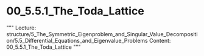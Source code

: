 # 00_5.5.1_The_Toda_Lattice

"""
Lecture: structure/5_The_Symmetric_Eigenproblem_and_Singular_Value_Decomposition/5.5_Differential_Equations_and_Eigenvalue_Problems
Content: 00_5.5.1_The_Toda_Lattice
"""

